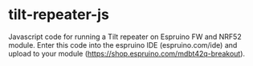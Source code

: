 # tilt-repeater-js
Javascript code for running a Tilt repeater on Espruino FW and NRF52 module. Enter this code into the espruino IDE (espruino.com/ide) and upload to your module (https://shop.espruino.com/mdbt42q-breakout).
